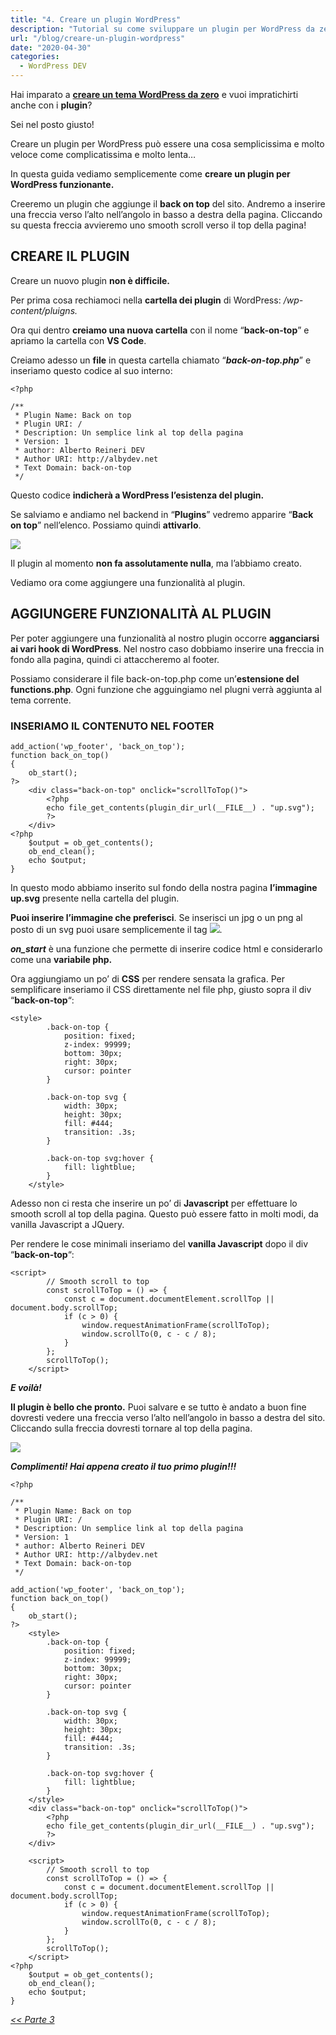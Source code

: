 ```yaml
---
title: "4. Creare un plugin WordPress"
description: "Tutorial su come sviluppare un plugin per WordPress da zero. Vediamo come si crea un plugin per le tue esigenze."
url: "/blog/creare-un-plugin-wordpress"
date: "2020-04-30"
categories:
  - WordPress DEV
---
```


Hai imparato a **[creare un tema WordPress da zero](/blog/creare-un-tema-wordpress-da-zero-parte-1/)** e vuoi impratichirti anche con i **plugin**?

Sei nel posto giusto!

Creare un plugin per WordPress può essere una cosa semplicissima e molto veloce come complicatissima e molto lenta…

In questa guida vediamo semplicemente come **creare un plugin per WordPress funzionante.**

Creeremo un plugin che aggiunge il **back on top** del sito. Andremo a inserire una freccia verso l’alto nell’angolo in basso a destra della pagina. Cliccando su questa freccia avvieremo uno smooth scroll verso il top della pagina!

## CREARE IL PLUGIN

Creare un nuovo plugin **non è difficile.**

Per prima cosa rechiamoci nella **cartella dei plugin** di WordPress: _/wp-content/pluigns._

Ora qui dentro **creiamo una nuova cartella** con il nome “**back-on-top**” e apriamo la cartella con **VS Code**.

Creiamo adesso un **file** in questa cartella chiamato “_**back-on-top.php**_” e inseriamo questo codice al suo interno:

```
<?php

/**
 * Plugin Name: Back on top
 * Plugin URI: /
 * Description: Un semplice link al top della pagina
 * Version: 1
 * author: Alberto Reineri DEV
 * Author URI: http://albydev.net
 * Text Domain: back-on-top
 */
```

Questo codice **indicherà a WordPress l’esistenza del plugin.**

Se salviamo e andiamo nel backend in “**Plugins**” vedremo apparire “**Back on top**” nell’elenco. Possiamo quindi **attivarlo**.

![](/images/image-41-1024x48-1.png)

Il plugin al momento **non fa assolutamente nulla**, ma l’abbiamo creato.

Vediamo ora come aggiungere una funzionalità al plugin.

## AGGIUNGERE FUNZIONALITÀ AL PLUGIN

Per poter aggiungere una funzionalità al nostro plugin occorre **agganciarsi ai vari hook di WordPress**. Nel nostro caso dobbiamo inserire una freccia in fondo alla pagina, quindi ci attaccheremo al footer.

Possiamo considerare il file back-on-top.php come un’**estensione del functions.php**. Ogni funzione che agguingiamo nel plugni verrà aggiunta al tema corrente.

### INSERIAMO IL CONTENUTO NEL FOOTER

```
add_action('wp_footer', 'back_on_top');
function back_on_top()
{
    ob_start();
?>
    <div class="back-on-top" onclick="scrollToTop()">
        <?php
        echo file_get_contents(plugin_dir_url(__FILE__) . "up.svg");
        ?>
    </div>
<?php
    $output = ob_get_contents();
    ob_end_clean();
    echo $output;
}
```

In questo modo abbiamo inserito sul fondo della nostra pagina **l’immagine up.svg** presente nella cartella del plugin.

**Puoi inserire l’immagine che preferisci**. Se inserisci un jpg o un png al posto di un svg puoi usare semplicemente il tag <img src=…>.

**_on\_start_** è una funzione che permette di inserire codice html e considerarlo come una **variabile php.**

Ora aggiungiamo un po’ di **CSS** per rendere sensata la grafica. Per semplificare inseriamo il CSS direttamente nel file php, giusto sopra il div “**back-on-top**“:

```
<style>
        .back-on-top {
            position: fixed;
            z-index: 99999;
            bottom: 30px;
            right: 30px;
            cursor: pointer
        }

        .back-on-top svg {
            width: 30px;
            height: 30px;
            fill: #444;
            transition: .3s;
        }

        .back-on-top svg:hover {
            fill: lightblue;
        }
    </style>
```

Adesso non ci resta che inserire un po’ di **Javascript** per effettuare lo smooth scroll al top della pagina. Questo può essere fatto in molti modi, da vanilla Javascript a JQuery.

Per rendere le cose minimali inseriamo del **vanilla Javascript** dopo il div “**back-on-top**“:

```
<script>
        // Smooth scroll to top
        const scrollToTop = () => {
            const c = document.documentElement.scrollTop || document.body.scrollTop;
            if (c > 0) {
                window.requestAnimationFrame(scrollToTop);
                window.scrollTo(0, c - c / 8);
            }
        };
        scrollToTop();
    </script>
```

**_E voilà!_**

**Il plugin è bello che pronto.** Puoi salvare e se tutto è andato a buon fine dovresti vedere una freccia verso l’alto nell’angolo in basso a destra del sito. Cliccando sulla freccia dovresti tornare al top della pagina.

![](/images/image-39-1.png)

**_Complimenti! Hai appena creato il tuo primo plugin!!!_**

```
<?php

/**
 * Plugin Name: Back on top
 * Plugin URI: /
 * Description: Un semplice link al top della pagina
 * Version: 1
 * author: Alberto Reineri DEV
 * Author URI: http://albydev.net
 * Text Domain: back-on-top
 */

add_action('wp_footer', 'back_on_top');
function back_on_top()
{
    ob_start();
?>
    <style>
        .back-on-top {
            position: fixed;
            z-index: 99999;
            bottom: 30px;
            right: 30px;
            cursor: pointer
        }

        .back-on-top svg {
            width: 30px;
            height: 30px;
            fill: #444;
            transition: .3s;
        }

        .back-on-top svg:hover {
            fill: lightblue;
        }
    </style>
    <div class="back-on-top" onclick="scrollToTop()">
        <?php
        echo file_get_contents(plugin_dir_url(__FILE__) . "up.svg");
        ?>
    </div>

    <script>
        // Smooth scroll to top
        const scrollToTop = () => {
            const c = document.documentElement.scrollTop || document.body.scrollTop;
            if (c > 0) {
                window.requestAnimationFrame(scrollToTop);
                window.scrollTo(0, c - c / 8);
            }
        };
        scrollToTop();
    </script>
<?php
    $output = ob_get_contents();
    ob_end_clean();
    echo $output;
}
```

_[<< Parte 3](/blog/creare-un-tema-wordpress-da-zero-parte-3/)_[](.local/assistenza/)
